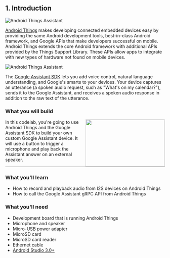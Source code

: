 ## 1. Introduction

![Android Things Assistant](https://codelabs.developers.google.com/codelabs/androidthings-assistant/img/a85f619071e0b957.png)

[Android Things](https://developer.android.com/things/index.html)  makes developing connected embedded devices easy by providing the same Android development tools, best-in-class Android framework, and Google APIs that make developers successful on mobile. Android Things extends the core Android framework with additional APIs provided by the Things Support Library. These APIs allow apps to integrate with new types of hardware not found on mobile devices.

![Android Things Assistant](https://codelabs.developers.google.com/codelabs/androidthings-assistant/img/7522261d9fe5d281.png)

The [Google Assistant SDK](https://developers.google.com/assistant/sdk/) lets you add voice control, natural language understanding, and Google's smarts to your devices. Your device captures an utterance (a spoken audio request, such as "What's on my calendar?"), sends it to the Google Assistant, and receives a spoken audio response in addition to the raw text of the utterance.


### **What you will build**

<img src="https://codelabs.developers.google.com/codelabs/androidthings-assistant/img/81a8bf67571118b9.png" width="250" height="150" align="right" >
In this codelab, you're going to use Android Things and the Google Assistant SDK to build your own custom Google Assistant device.  
It will use a button to trigger a microphone and play back the Assistant answer on an external speaker.

---

### **What you'll learn**

- How to record and playback audio from I2S devices on Android Things
- How to call the Google Assistant gRPC API from Android Things

### **What you'll need**

* Development board that is running Android Things
* Microphone and speaker
* Micro-USB power adapter
* MicroSD card
* MicroSD card reader
* Ethernet cable
* [Android Studio 3.0+](https://developer.android.com/studio/index.html)

